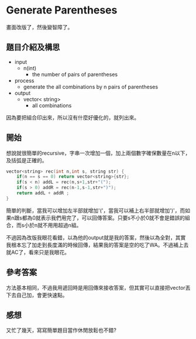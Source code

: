 # Generate Parentheses
畫面改版了，然後變智障了。

## 題目介紹及構思
- input
  - n(int)
    - the number of pairs of parentheses
- process
  - generate the all combinations by n pairs of parentheses 
- output
  - vector< string>
    - all combinations

因為要把組合印出來，所以沒有什麼好優化的，就列出來。

## 開始
想說就很簡單的recursive，字串一次增加一個，加上兩個數字確保數量在n以下，及括弧是正確的。

```C++ =
vector<string> rec(int n,int s, string str) {
    if(n == s == 0) return vector<string>{str};
    if(s < n) addL = rec(n,s+1,str+"(");
    if(s > 0) addR = rec(n-1,s-1,str+")");
    return addL + addR ;
}
```
簡單的判斷，當我可以增加左半部就增加'('，當我可以補上右半部就增加')'，而如果n跟s都為0就表示我們用完了，可以回傳答案。只要s不小於0就不會是錯誤的組合，而s小於n就不用用超過n組。

不過因為改版我眼花看錯，以為他的output就是我的答案，然後以為全對，其實我根本忘了加走到長度滿的時候回傳，結果我的答案是空的吃了WA。不過補上去就AC了，看來只是我眼花。

## 參考答案
方法基本相同，不過我用遞回時是用回傳來接收答案，但其實可以直接把vector丟下去自己加，會更快速點。

## 感想
又忙了幾天，寫寫簡單題目當作休閒放鬆也不錯?
